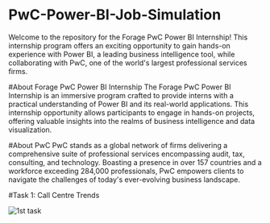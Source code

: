 # PwC-Power-BI-Job-Simulation

Welcome to the repository for the Forage PwC Power BI Internship! This internship program offers an exciting opportunity to gain hands-on experience with Power BI, a leading business intelligence tool, while collaborating with PwC, one of the world's largest professional services firms.

#About Forage PwC Power BI Internship
The Forage PwC Power BI Internship is an immersive program crafted to provide interns with a practical understanding of Power BI and its real-world applications. This internship opportunity allows participants to engage in hands-on projects, offering valuable insights into the realms of business intelligence and data visualization.

#About PwC
PwC stands as a global network of firms delivering a comprehensive suite of professional services encompassing audit, tax, consulting, and technology. Boasting a presence in over 157 countries and a workforce exceeding 284,000 professionals, PwC empowers clients to navigate the challenges of today's ever-evolving business landscape.

#Task 1: Call Centre Trends

![1st task](https://github.com/Sourav-Pattanayak/PwC-Power-BI-Job-Simulation/assets/124489158/89384310-a401-4e48-a8da-bd540b911316)
